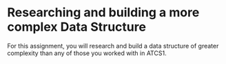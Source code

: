 # Researching and building a more complex Data Structure

For this assignment, you will research and build a data structure of greater complexity than any of those you worked with in ATCS1. 


